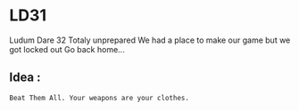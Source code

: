 LD31
====

Ludum Dare 32 
Totaly unprepared
We had a place to make our game but we got locked out
Go back home...

Idea : 
----
	Beat Them All. Your weapons are your clothes.